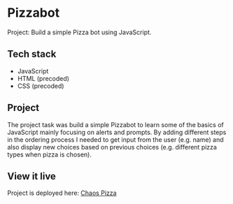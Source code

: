# Pizzabot 

Project: Build a simple Pizza bot using JavaScript. 
## Tech stack
- JavaScript 
- HTML (precoded)
- CSS (precoded)


## Project

The project task was build a simple Pizzabot to learn some of the basics of JavaScript mainly focusing on alerts and prompts. By adding different steps in the ordering process I needed to get input from the user (e.g. name) and also display new choices based on previous choices (e.g. different pizza types when pizza is chosen). 

## View it live
Project is deployed here: [Chaos Pizza](https://chaospizza.netlify.app)
